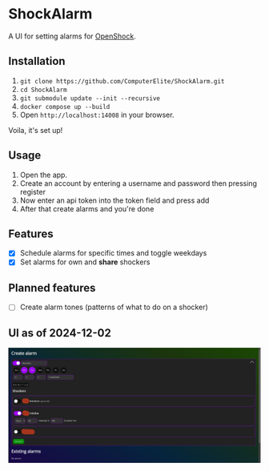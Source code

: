 # ShockAlarm
A UI for setting alarms for [OpenShock](https://openshock.app).

## Installation
1. `git clone https://github.com/ComputerElite/ShockAlarm.git`
2. `cd ShockAlarm`
3. `git submodule update --init --recursive`
4. `docker compose up --build`
5. Open `http://localhost:14008` in your browser.

Voila, it's set up!

## Usage
1. Open the app.
2. Create an account by entering a username and password then pressing register
3. Now enter an api token into the token field and press add
4. After that create alarms and you're done

## Features
- [x] Schedule alarms for specific times and toggle weekdays
- [x] Set alarms for own and **share** shockers

## Planned features
- [ ] Create alarm tones (patterns of what to do on a shocker)

## UI as of 2024-12-02
![ShockAlarm UI example](ShockAlarm/images/preview.jpg)